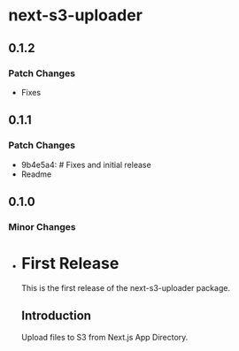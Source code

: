 # next-s3-uploader

## 0.1.2

### Patch Changes

- Fixes

## 0.1.1

### Patch Changes

- 9b4e5a4: # Fixes and initial release
- Readme

## 0.1.0

### Minor Changes

- # First Release

  This is the first release of the next-s3-uploader package.

  ## Introduction

  Upload files to S3 from Next.js App Directory.
